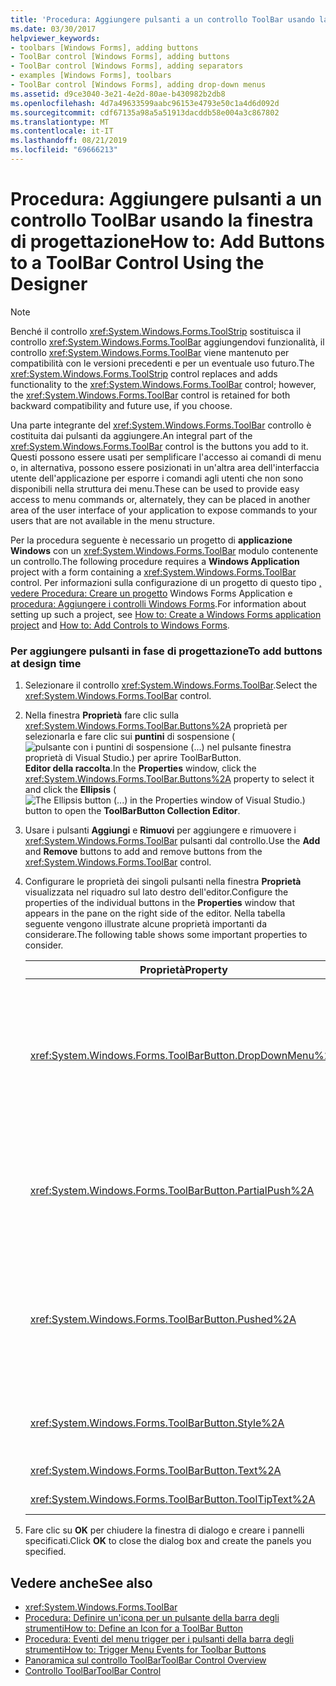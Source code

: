 ```yaml
---
title: 'Procedura: Aggiungere pulsanti a un controllo ToolBar usando la finestra di progettazione'
ms.date: 03/30/2017
helpviewer_keywords:
- toolbars [Windows Forms], adding buttons
- ToolBar control [Windows Forms], adding buttons
- ToolBar control [Windows Forms], adding separators
- examples [Windows Forms], toolbars
- ToolBar control [Windows Forms], adding drop-down menus
ms.assetid: d9ce3040-3e21-4e2d-80ae-b430982b2db8
ms.openlocfilehash: 4d7a49633599aabc96153e4793e50c1a4d6d092d
ms.sourcegitcommit: cdf67135a98a5a51913dacddb58e004a3c867802
ms.translationtype: MT
ms.contentlocale: it-IT
ms.lasthandoff: 08/21/2019
ms.locfileid: "69666213"
---
```

# <a name="how-to-add-buttons-to-a-toolbar-control-using-the-designer"></a><span data-ttu-id="8ddc0-102">Procedura: Aggiungere pulsanti a un controllo ToolBar usando la finestra di progettazione</span><span class="sxs-lookup"><span data-stu-id="8ddc0-102">How to: Add Buttons to a ToolBar Control Using the Designer</span></span>

> [!NOTE]
> <span data-ttu-id="8ddc0-103">Benché il controllo <xref:System.Windows.Forms.ToolStrip> sostituisca il controllo <xref:System.Windows.Forms.ToolBar> aggiungendovi funzionalità, il controllo <xref:System.Windows.Forms.ToolBar> viene mantenuto per compatibilità con le versioni precedenti e per un eventuale uso futuro.</span><span class="sxs-lookup"><span data-stu-id="8ddc0-103">The <xref:System.Windows.Forms.ToolStrip> control replaces and adds functionality to the <xref:System.Windows.Forms.ToolBar> control; however, the <xref:System.Windows.Forms.ToolBar> control is retained for both backward compatibility and future use, if you choose.</span></span>

<span data-ttu-id="8ddc0-104">Una parte integrante del <xref:System.Windows.Forms.ToolBar> controllo è costituita dai pulsanti da aggiungere.</span><span class="sxs-lookup"><span data-stu-id="8ddc0-104">An integral part of the <xref:System.Windows.Forms.ToolBar> control is the buttons you add to it.</span></span> <span data-ttu-id="8ddc0-105">Questi possono essere usati per semplificare l'accesso ai comandi di menu o, in alternativa, possono essere posizionati in un'altra area dell'interfaccia utente dell'applicazione per esporre i comandi agli utenti che non sono disponibili nella struttura dei menu.</span><span class="sxs-lookup"><span data-stu-id="8ddc0-105">These can be used to provide easy access to menu commands or, alternately, they can be placed in another area of the user interface of your application to expose commands to your users that are not available in the menu structure.</span></span>

<span data-ttu-id="8ddc0-106">Per la procedura seguente è necessario un progetto di **applicazione Windows** con un <xref:System.Windows.Forms.ToolBar> modulo contenente un controllo.</span><span class="sxs-lookup"><span data-stu-id="8ddc0-106">The following procedure requires a **Windows Application** project with a form containing a <xref:System.Windows.Forms.ToolBar> control.</span></span> <span data-ttu-id="8ddc0-107">Per informazioni sulla configurazione di un progetto di questo tipo [, vedere Procedura: Creare un progetto](/visualstudio/ide/step-1-create-a-windows-forms-application-project) Windows Forms Application e [procedura: Aggiungere i controlli Windows Forms](how-to-add-controls-to-windows-forms.md).</span><span class="sxs-lookup"><span data-stu-id="8ddc0-107">For information about setting up such a project, see [How to: Create a Windows Forms application project](/visualstudio/ide/step-1-create-a-windows-forms-application-project) and [How to: Add Controls to Windows Forms](how-to-add-controls-to-windows-forms.md).</span></span>

### <a name="to-add-buttons-at-design-time"></a><span data-ttu-id="8ddc0-108">Per aggiungere pulsanti in fase di progettazione</span><span class="sxs-lookup"><span data-stu-id="8ddc0-108">To add buttons at design time</span></span>

1. <span data-ttu-id="8ddc0-109">Selezionare il controllo <xref:System.Windows.Forms.ToolBar>.</span><span class="sxs-lookup"><span data-stu-id="8ddc0-109">Select the <xref:System.Windows.Forms.ToolBar> control.</span></span>

2. <span data-ttu-id="8ddc0-110">Nella finestra **Proprietà** fare clic sulla <xref:System.Windows.Forms.ToolBar.Buttons%2A> proprietà per selezionarla e fare clic sui **puntini** di sospensione (![pulsante con i puntini di sospensione (...) nel pulsante finestra proprietà di Visual Studio.) per aprire ToolBarButton.](./media/visual-studio-ellipsis-button.png)  **Editor della raccolta**.</span><span class="sxs-lookup"><span data-stu-id="8ddc0-110">In the **Properties** window, click the <xref:System.Windows.Forms.ToolBar.Buttons%2A> property to select it and click the **Ellipsis** (![The Ellipsis button (...) in the Properties window of Visual Studio.](./media/visual-studio-ellipsis-button.png)) button to open the **ToolBarButton Collection Editor**.</span></span>

3. <span data-ttu-id="8ddc0-111">Usare i pulsanti **Aggiungi** e **Rimuovi** per aggiungere e rimuovere i <xref:System.Windows.Forms.ToolBar> pulsanti dal controllo.</span><span class="sxs-lookup"><span data-stu-id="8ddc0-111">Use the **Add** and **Remove** buttons to add and remove buttons from the <xref:System.Windows.Forms.ToolBar> control.</span></span>

4. <span data-ttu-id="8ddc0-112">Configurare le proprietà dei singoli pulsanti nella finestra **Proprietà** visualizzata nel riquadro sul lato destro dell'editor.</span><span class="sxs-lookup"><span data-stu-id="8ddc0-112">Configure the properties of the individual buttons in the **Properties** window that appears in the pane on the right side of the editor.</span></span> <span data-ttu-id="8ddc0-113">Nella tabella seguente vengono illustrate alcune proprietà importanti da considerare.</span><span class="sxs-lookup"><span data-stu-id="8ddc0-113">The following table shows some important properties to consider.</span></span>

    |<span data-ttu-id="8ddc0-114">Proprietà</span><span class="sxs-lookup"><span data-stu-id="8ddc0-114">Property</span></span>|<span data-ttu-id="8ddc0-115">Descrizione</span><span class="sxs-lookup"><span data-stu-id="8ddc0-115">Description</span></span>|
    |--------------|-----------------|
    |<xref:System.Windows.Forms.ToolBarButton.DropDownMenu%2A>|<span data-ttu-id="8ddc0-116">Imposta il menu da visualizzare nel pulsante della barra degli strumenti a discesa.</span><span class="sxs-lookup"><span data-stu-id="8ddc0-116">Sets the menu to be displayed in the drop-down toolbar button.</span></span> <span data-ttu-id="8ddc0-117">La <xref:System.Windows.Forms.ToolBarButton.Style%2A> proprietà del pulsante della barra degli strumenti deve <xref:System.Windows.Forms.ToolBarButtonStyle.DropDownButton>essere impostata su.</span><span class="sxs-lookup"><span data-stu-id="8ddc0-117">The toolbar button's <xref:System.Windows.Forms.ToolBarButton.Style%2A> property must be set to <xref:System.Windows.Forms.ToolBarButtonStyle.DropDownButton>.</span></span> <span data-ttu-id="8ddc0-118">Questa proprietà accetta un'istanza della <xref:System.Windows.Forms.ContextMenu> classe come riferimento.</span><span class="sxs-lookup"><span data-stu-id="8ddc0-118">This property takes an instance of the <xref:System.Windows.Forms.ContextMenu> class as a reference.</span></span>|
    |<xref:System.Windows.Forms.ToolBarButton.PartialPush%2A>|<span data-ttu-id="8ddc0-119">Imposta un valore che indica se un pulsante della barra degli strumenti di tipo interruttore viene inserito parzialmente.</span><span class="sxs-lookup"><span data-stu-id="8ddc0-119">Sets whether a toggle-style toolbar button is partially pushed.</span></span> <span data-ttu-id="8ddc0-120">La <xref:System.Windows.Forms.ToolBarButton.Style%2A> proprietà del pulsante della barra degli strumenti deve <xref:System.Windows.Forms.ToolBarButtonStyle.ToggleButton>essere impostata su.</span><span class="sxs-lookup"><span data-stu-id="8ddc0-120">The toolbar button's <xref:System.Windows.Forms.ToolBarButton.Style%2A> property must be set to <xref:System.Windows.Forms.ToolBarButtonStyle.ToggleButton>.</span></span>|
    |<xref:System.Windows.Forms.ToolBarButton.Pushed%2A>|<span data-ttu-id="8ddc0-121">Imposta un valore che indica se un pulsante della barra degli strumenti di tipo interruttore si trova attualmente nello stato di push.</span><span class="sxs-lookup"><span data-stu-id="8ddc0-121">Sets whether a toggle-style toolbar button is currently in the pushed state.</span></span> <span data-ttu-id="8ddc0-122">La <xref:System.Windows.Forms.ToolBarButton.Style%2A> proprietà del pulsante della barra degli strumenti deve <xref:System.Windows.Forms.ToolBarButtonStyle.ToggleButton> essere <xref:System.Windows.Forms.ToolBarButtonStyle.PushButton>impostata su o.</span><span class="sxs-lookup"><span data-stu-id="8ddc0-122">The toolbar button's <xref:System.Windows.Forms.ToolBarButton.Style%2A> property must be set to <xref:System.Windows.Forms.ToolBarButtonStyle.ToggleButton> or <xref:System.Windows.Forms.ToolBarButtonStyle.PushButton>.</span></span>|
    |<xref:System.Windows.Forms.ToolBarButton.Style%2A>|<span data-ttu-id="8ddc0-123">Imposta lo stile del pulsante della barra degli strumenti.</span><span class="sxs-lookup"><span data-stu-id="8ddc0-123">Sets the style of the toolbar button.</span></span> <span data-ttu-id="8ddc0-124">Deve essere uno dei valori <xref:System.Windows.Forms.ToolBarButtonStyle> dell'enumerazione.</span><span class="sxs-lookup"><span data-stu-id="8ddc0-124">Must be one of the values in the <xref:System.Windows.Forms.ToolBarButtonStyle> enumeration.</span></span>|
    |<xref:System.Windows.Forms.ToolBarButton.Text%2A>|<span data-ttu-id="8ddc0-125">Stringa di testo visualizzata dal pulsante.</span><span class="sxs-lookup"><span data-stu-id="8ddc0-125">The text string displayed by the button.</span></span>|
    |<xref:System.Windows.Forms.ToolBarButton.ToolTipText%2A>|<span data-ttu-id="8ddc0-126">Testo visualizzato come descrizione comando per il pulsante.</span><span class="sxs-lookup"><span data-stu-id="8ddc0-126">The text that appears as a ToolTip for the button.</span></span>|

5. <span data-ttu-id="8ddc0-127">Fare clic su **OK** per chiudere la finestra di dialogo e creare i pannelli specificati.</span><span class="sxs-lookup"><span data-stu-id="8ddc0-127">Click **OK** to close the dialog box and create the panels you specified.</span></span>

## <a name="see-also"></a><span data-ttu-id="8ddc0-128">Vedere anche</span><span class="sxs-lookup"><span data-stu-id="8ddc0-128">See also</span></span>

- <xref:System.Windows.Forms.ToolBar>
- [<span data-ttu-id="8ddc0-129">Procedura: Definire un'icona per un pulsante della barra degli strumenti</span><span class="sxs-lookup"><span data-stu-id="8ddc0-129">How to: Define an Icon for a ToolBar Button</span></span>](how-to-define-an-icon-for-a-toolbar-button.md)
- [<span data-ttu-id="8ddc0-130">Procedura: Eventi del menu trigger per i pulsanti della barra degli strumenti</span><span class="sxs-lookup"><span data-stu-id="8ddc0-130">How to: Trigger Menu Events for Toolbar Buttons</span></span>](how-to-trigger-menu-events-for-toolbar-buttons.md)
- [<span data-ttu-id="8ddc0-131">Panoramica sul controllo ToolBar</span><span class="sxs-lookup"><span data-stu-id="8ddc0-131">ToolBar Control Overview</span></span>](toolbar-control-overview-windows-forms.md)
- [<span data-ttu-id="8ddc0-132">Controllo ToolBar</span><span class="sxs-lookup"><span data-stu-id="8ddc0-132">ToolBar Control</span></span>](toolbar-control-windows-forms.md)
